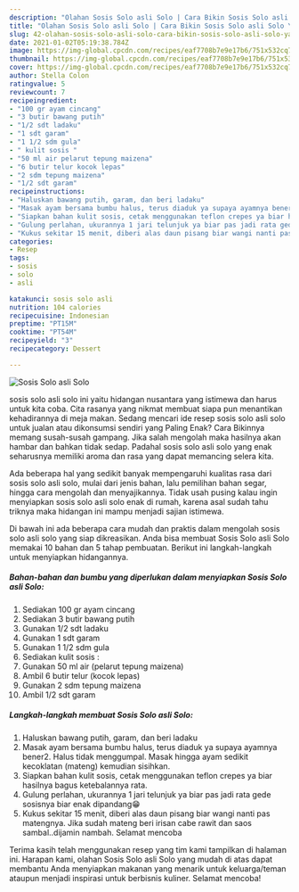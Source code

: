```yaml
---
description: "Olahan Sosis Solo asli Solo | Cara Bikin Sosis Solo asli Solo Yang Enak dan Simpel"
title: "Olahan Sosis Solo asli Solo | Cara Bikin Sosis Solo asli Solo Yang Enak dan Simpel"
slug: 42-olahan-sosis-solo-asli-solo-cara-bikin-sosis-solo-asli-solo-yang-enak-dan-simpel
date: 2021-01-02T05:19:38.784Z
image: https://img-global.cpcdn.com/recipes/eaf7708b7e9e17b6/751x532cq70/sosis-solo-asli-solo-foto-resep-utama.jpg
thumbnail: https://img-global.cpcdn.com/recipes/eaf7708b7e9e17b6/751x532cq70/sosis-solo-asli-solo-foto-resep-utama.jpg
cover: https://img-global.cpcdn.com/recipes/eaf7708b7e9e17b6/751x532cq70/sosis-solo-asli-solo-foto-resep-utama.jpg
author: Stella Colon
ratingvalue: 5
reviewcount: 7
recipeingredient:
- "100 gr ayam cincang"
- "3 butir bawang putih"
- "1/2 sdt ladaku"
- "1 sdt garam"
- "1 1/2 sdm gula"
- " kulit sosis "
- "50 ml air pelarut tepung maizena"
- "6 butir telur kocok lepas"
- "2 sdm tepung maizena"
- "1/2 sdt garam"
recipeinstructions:
- "Haluskan bawang putih, garam, dan beri ladaku"
- "Masak ayam bersama bumbu halus, terus diaduk ya supaya ayamnya bener2. Halus tidak menggumpal. Masak hingga ayam sedikit kecoklatan (mateng) kemudian sisihkan."
- "Siapkan bahan kulit sosis, cetak menggunakan teflon crepes ya biar hasilnya bagus ketebalannya rata."
- "Gulung perlahan, ukurannya 1 jari telunjuk ya biar pas jadi rata gede sosisnya biar enak dipandang😁"
- "Kukus sekitar 15 menit, diberi alas daun pisang biar wangi nanti pas matengnya. Jika sudah mateng beri irisan cabe rawit dan saos sambal..dijamin nambah. Selamat mencoba"
categories:
- Resep
tags:
- sosis
- solo
- asli

katakunci: sosis solo asli 
nutrition: 104 calories
recipecuisine: Indonesian
preptime: "PT15M"
cooktime: "PT54M"
recipeyield: "3"
recipecategory: Dessert

---
```



![Sosis Solo asli Solo](https://img-global.cpcdn.com/recipes/eaf7708b7e9e17b6/751x532cq70/sosis-solo-asli-solo-foto-resep-utama.jpg)


sosis solo asli solo ini yaitu hidangan nusantara yang istimewa dan harus untuk kita coba. Cita rasanya yang nikmat membuat siapa pun menantikan kehadirannya di meja makan.
Sedang mencari ide resep sosis solo asli solo untuk jualan atau dikonsumsi sendiri yang Paling Enak? Cara Bikinnya memang susah-susah gampang. Jika salah mengolah maka hasilnya akan hambar dan bahkan tidak sedap. Padahal sosis solo asli solo yang enak seharusnya memiliki aroma dan rasa yang dapat memancing selera kita.

Ada beberapa hal yang sedikit banyak mempengaruhi kualitas rasa dari sosis solo asli solo, mulai dari jenis bahan, lalu pemilihan bahan segar, hingga cara mengolah dan menyajikannya. Tidak usah pusing kalau ingin menyiapkan sosis solo asli solo enak di rumah, karena asal sudah tahu triknya maka hidangan ini mampu menjadi sajian istimewa.




Di bawah ini ada beberapa cara mudah dan praktis dalam mengolah sosis solo asli solo yang siap dikreasikan. Anda bisa membuat Sosis Solo asli Solo memakai 10 bahan dan 5 tahap pembuatan. Berikut ini langkah-langkah untuk menyiapkan hidangannya.

<!--inarticleads1-->

##### Bahan-bahan dan bumbu yang diperlukan dalam menyiapkan Sosis Solo asli Solo:

1. Sediakan 100 gr ayam cincang
1. Sediakan 3 butir bawang putih
1. Gunakan 1/2 sdt ladaku
1. Gunakan 1 sdt garam
1. Gunakan 1 1/2 sdm gula
1. Sediakan  kulit sosis :
1. Gunakan 50 ml air (pelarut tepung maizena)
1. Ambil 6 butir telur (kocok lepas)
1. Gunakan 2 sdm tepung maizena
1. Ambil 1/2 sdt garam




<!--inarticleads2-->

##### Langkah-langkah membuat Sosis Solo asli Solo:

1. Haluskan bawang putih, garam, dan beri ladaku
1. Masak ayam bersama bumbu halus, terus diaduk ya supaya ayamnya bener2. Halus tidak menggumpal. Masak hingga ayam sedikit kecoklatan (mateng) kemudian sisihkan.
1. Siapkan bahan kulit sosis, cetak menggunakan teflon crepes ya biar hasilnya bagus ketebalannya rata.
1. Gulung perlahan, ukurannya 1 jari telunjuk ya biar pas jadi rata gede sosisnya biar enak dipandang😁
1. Kukus sekitar 15 menit, diberi alas daun pisang biar wangi nanti pas matengnya. Jika sudah mateng beri irisan cabe rawit dan saos sambal..dijamin nambah. Selamat mencoba




Terima kasih telah menggunakan resep yang tim kami tampilkan di halaman ini. Harapan kami, olahan Sosis Solo asli Solo yang mudah di atas dapat membantu Anda menyiapkan makanan yang menarik untuk keluarga/teman ataupun menjadi inspirasi untuk berbisnis kuliner. Selamat mencoba!
